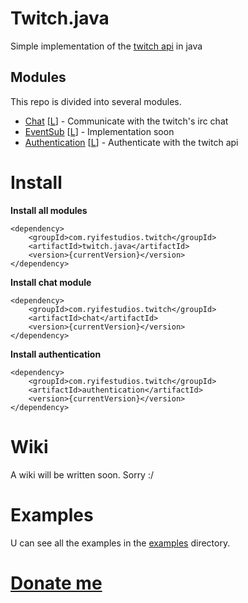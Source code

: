# Twitch.java

Simple implementation of the [twitch api](https://dev.twitch.tv/) in java

## Modules

This repo is divided into several modules.

* [Chat]() [[L](https://dev.twitch.tv/docs/irc/)] - Communicate with the twitch's irc chat
* [EventSub]() [[L](https://dev.twitch.tv/docs/eventsub/)] - Implementation soon
* [Authentication]() [[L](https://dev.twitch.tv/docs/authentication/)] - Authenticate with the twitch api

# Install

**Install all modules**
```
<dependency>
    <groupId>com.ryifestudios.twitch</groupId>
    <artifactId>twitch.java</artifactId>
    <version>{currentVersion}</version>
</dependency>
```

**Install chat module**
```
<dependency>
    <groupId>com.ryifestudios.twitch</groupId>
    <artifactId>chat</artifactId>
    <version>{currentVersion}</version>
</dependency>
```

**Install authentication**
```
<dependency>
    <groupId>com.ryifestudios.twitch</groupId>
    <artifactId>authentication</artifactId>
    <version>{currentVersion}</version>
</dependency>
```

# Wiki
A wiki will be written soon. Sorry :/

# Examples
U can see all the examples in the [examples](https://github.com/Tiri2/twitch.java/tree/master/examples) directory.

# [Donate me](https://paypal.me/tiri2)